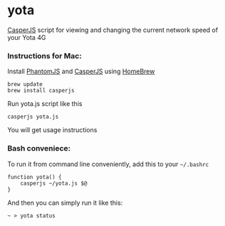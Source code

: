 yota
====

[CasperJS](http://casperjs.org/) script for viewing and changing the current network speed of your Yota 4G

### Instructions for Mac:

Install [PhantomJS](http://phantomjs.org/download.html) and [CasperJS](http://casperjs.org/installation.html) using [HomeBrew](http://mxcl.github.com/homebrew/)

    brew update
    brew install casperjs

Run yota.js script like this
    
    casperjs yota.js

You will get usage instructions

### Bash conveniece:

To run it from command line conveniently, add this to your `~/.bashrc`

    function yota() { 
        casperjs ~/yota.js $@ 
    }

And then you can simply run it like this:

    ~ > yota status

